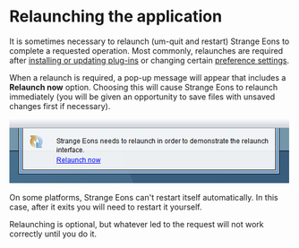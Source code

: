 # Relaunching the application

It is sometimes necessary to relaunch (um-quit and restart) Strange Eons to complete a requested operation. Most commonly, relaunches are required after [installing or updating plug-ins](um-plugins-intro.md) or changing certain [preference settings](um-ui-preferences.md).

When a relaunch is required, a pop-up message will appear that includes a **Relaunch now** option. Choosing this will cause Strange Eons to relaunch immediately (you will be given an opportunity to save files with unsaved changes first if necessary).

![the relaunch pop-up window](images/relaunch.png)

On some platforms, Strange Eons can't restart itself automatically. In this case, after it exits you will need to restart it yourself.

Relaunching is optional, but whatever led to the request will not work correctly until you do it.
